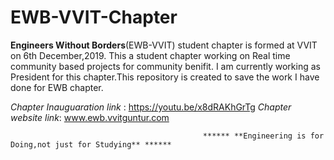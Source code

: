# EWB-VVIT-Chapter
**Engineers Without Borders**(EWB-VVIT) student chapter is formed at VVIT on 6th December,2019. 
This a student chapter working on Real time community based projects for community benifit. 
I am currently working as President for this chapter.This repository  is created to save the work I have done for EWB chapter. 

*Chapter Inauguaration link* : https://youtu.be/x8dRAKhGrTg
*Chapter website link*: www.ewb.vvitguntur.com

                                               ****** **Engineering is for Doing,not just for Studying** ******
